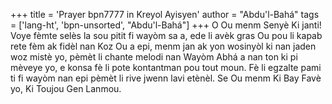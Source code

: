 +++
title = 'Prayer bpn7777 in Kreyol Ayisyen'
author = "Abdu'l-Bahá"
tags = ['lang-ht', 'bpn-unsorted', "Abdu'l-Bahá"]
+++
O Ou menm Senyè Ki janti! Voye fèmte selès la sou pitit fi wayòm sa a, ede li avèk gras Ou pou li kapab rete fèm ak fidèl nan Koz Ou a epi, menm jan ak yon wosinyòl ki nan jaden woz mistè yo, pèmèt li chante melodi nan Wayòm Abhá a nan ton ki pi mèveye yo, e konsa fè li pote kontantman pou tout moun. Fè li egzalte pami ti fi wayòm nan epi pèmèt li rive jwenn lavi etènèl.
	Se Ou menm Ki Bay Favè yo, Ki Toujou Gen Lanmou.
